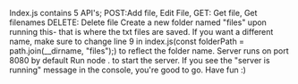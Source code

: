 Index.js contains 5 API's; POST:Add file, Edit File, GET: Get file, Get filenames DELETE: Delete file
Create a new folder named "files" upon running this- that is where the txt files are saved. If you want a different name, make sure to change line 9 in index.js(const folderPath = path.join(__dirname, "files");) to reflect the folder name.
Server runs on port 8080 by default
Run node . to start the server. If you see the "server is running" message in the console, you're good to go.
Have fun :)


